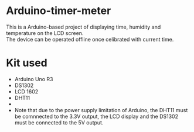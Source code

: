 # Arduino-timer-meter
This is a Arduino-based project of displaying time, humidity and temperature on the LCD screen. <br>
The device can be operated offline once celibrated with current time. <br>

# Kit used
* Arduino Uno R3
* DS1302
* LCD 1602
* DHT11
* 
* Note that due to the power supply limitation of Arduino, the DHT11 must be comnnected to the 3.3V output, the LCD display and the DS1302 must be connected to the 5V output.
